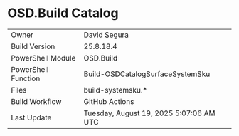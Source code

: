 ﻿# OSD.Build Catalog

| | |
|-|-|
| Owner | David Segura |
| Build Version | 25.8.18.4 |
| PowerShell Module | OSD.Build |
| PowerShell Function | Build-OSDCatalogSurfaceSystemSku |
| Files | build-systemsku.* |
| Build Workflow | GitHub Actions |
| Last Update | Tuesday, August 19, 2025 5:07:06 AM UTC |
